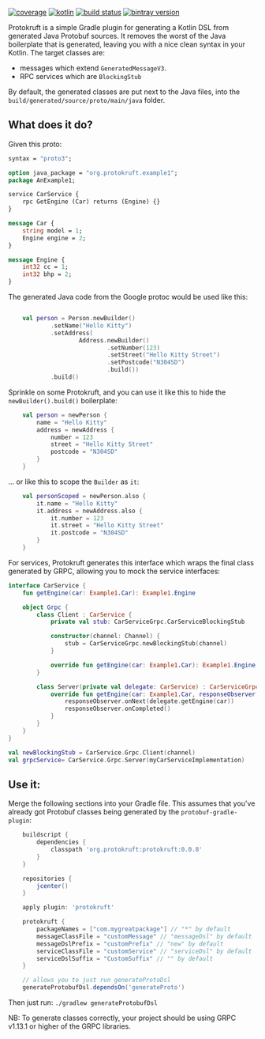 [![coverage](https://coveralls.io/repos/daviddenton/protokruft/badge.svg?branch=master)](https://coveralls.io/github/daviddenton/protokruft?branch=master)
[![kotlin](https://img.shields.io/badge/kotlin-1.2-blue.svg)](http://kotlinlang.org)
[![build status](https://travis-ci.org/daviddenton/protokruft.svg?branch=master)](https://travis-ci.org/daviddenton/protokruft)
[![bintray version](https://api.bintray.com/packages/daviddenton/maven/protokruft/images/download.svg)](https://bintray.com/daviddenton/maven/protokruft/_latestVersion)

Protokruft is a simple Gradle plugin for generating a Kotlin DSL from generated Java Protobuf sources. It removes the worst of the Java boilerplate that is generated, leaving you with a nice clean syntax in your Kotlin. The target classes are:

- messages which extend `GeneratedMessageV3`.
- RPC services which are `BlockingStub`

By default, the generated classes are put next to the Java files, into the `build/generated/source/proto/main/java` folder.

## What does it do?
Given this proto:
```proto
syntax = "proto3";

option java_package = "org.protokruft.example1";
package AnExample1;

service CarService {
    rpc GetEngine (Car) returns (Engine) {}
}

message Car {
    string model = 1;
    Engine engine = 2;
}

message Engine {
    int32 cc = 1;
    int32 bhp = 2;
}
```

The generated Java code from the Google protoc would be used like this:

```kotlin

    val person = Person.newBuilder()
            .setName("Hello Kitty")
            .setAddress(
                    Address.newBuilder()
                            .setNumber(123)
                            .setStreet("Hello Kitty Street")
                            .setPostcode("N304SD")
                            .build())
            .build()
```

Sprinkle on some Protokruft, and you can use it like this to hide the `newBuilder().build()` boilerplate:
```kotlin
    val person = newPerson {
        name = "Hello Kitty"
        address = newAddress {
            number = 123
            street = "Hello Kitty Street"
            postcode = "N304SD"
        }
    }
```
... or like this to scope the `Builder` as `it`: 

```kotlin    
    val personScoped = newPerson.also {
        it.name = "Hello Kitty"
        it.address = newAddress.also {
            it.number = 123
            it.street = "Hello Kitty Street"
            it.postcode = "N304SD"
        }
    }
```

For services, Protokruft generates this interface which wraps the final class generated by GRPC, allowing you to mock the service interfaces:
```kotlin
interface CarService {
    fun getEngine(car: Example1.Car): Example1.Engine

    object Grpc {
        class Client : CarService {
            private val stub: CarServiceGrpc.CarServiceBlockingStub

            constructor(channel: Channel) {
                stub = CarServiceGrpc.newBlockingStub(channel)
            }

            override fun getEngine(car: Example1.Car): Example1.Engine = stub.getEngine(car)
        }

        class Server(private val delegate: CarService) : CarServiceGrpc.CarServiceImplBase() {
            override fun getEngine(car: Example1.Car, responseObserver: StreamObserver<Example1.Engine>) {
                responseObserver.onNext(delegate.getEngine(car))
                responseObserver.onCompleted()
            }
        }
    }
}

val newBlockingStub = CarService.Grpc.Client(channel)
val grpcService= CarService.Grpc.Server(myCarServiceImplementation)
```

## Use it:
Merge the following sections into your Gradle file. This assumes that you've already got Protobuf classes being generated by the `protobuf-gradle-plugin`:
```groovy
    buildscript {
        dependencies {
            classpath 'org.protokruft:protokruft:0.0.8'
        }
    }

    repositories {
        jcenter()
    }

    apply plugin: 'protokruft'

    protokruft {
        packageNames = ["com.mygreatpackage"] // "*" by default
        messageClassFile = "customMessage" // "messageDsl" by default
        messageDslPrefix = "customPrefix" // "new" by default
        serviceClassFile = "customService" // "serviceDsl" by default
        serviceDslSuffix = "CustomSuffix" // "" by default
    }

    // allows you to just run generateProtoDsl
    generateProtobufDsl.dependsOn('generateProto')    
```

Then just run: `./gradlew generateProtobufDsl`

NB: To generate classes correctly, your project should be using GRPC v1.13.1 or higher of the GRPC libraries.
